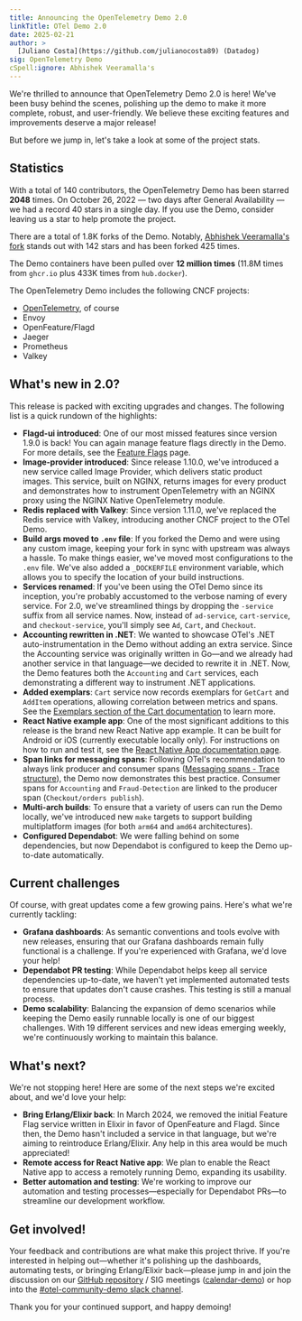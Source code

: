 ```yaml
---
title: Announcing the OpenTelemetry Demo 2.0
linkTitle: OTel Demo 2.0
date: 2025-02-21
author: >
  [Juliano Costa](https://github.com/julianocosta89) (Datadog)
sig: OpenTelemetry Demo
cSpell:ignore: Abhishek Veeramalla's
---
```


We're thrilled to announce that OpenTelemetry Demo 2.0 is here! We've been busy
behind the scenes, polishing up the demo to make it more complete, robust, and
user-friendly. We believe these exciting features and improvements deserve a
major release!

But before we jump in, let's take a look at some of the project stats.

## Statistics

With a total of 140 contributors, the OpenTelemetry Demo has been starred
**2048** times. On October 26, 2022 &mdash; two days after General Availability &mdash; we had a
record 40 stars in a single day. If you use the Demo, consider leaving us a star
to help promote the project.

There are a total of 1.8K forks of the Demo. Notably, [Abhishek Veeramalla's
fork][1] stands out with 142 stars and has been forked 425 times.

The Demo containers have been pulled over **12 million times** (11.8M times
from `ghcr.io` plus 433K times from `hub.docker`).

The OpenTelemetry Demo includes the following CNCF projects:

- [OpenTelemetry](/), of course
- Envoy
- OpenFeature/Flagd
- Jaeger
- Prometheus
- Valkey

## What's new in 2.0?

This release is packed with exciting upgrades and changes. The following list is
a quick rundown of the highlights:

- **Flagd-ui introduced**: One of our most missed features since version 1.9.0
  is back! You can again manage feature flags directly in the Demo. For more
  details, see the [Feature Flags](/docs/demo/feature-flags/) page.
- **Image-provider introduced**: Since release 1.10.0, we've introduced a new
  service called Image Provider, which delivers static product images. This
  service, built on NGINX, returns images for every product and demonstrates how
  to instrument OpenTelemetry with an NGINX proxy using the NGINX Native
  OpenTelemetry module.
- **Redis replaced with Valkey**: Since version 1.11.0, we've replaced the Redis
  service with Valkey, introducing another CNCF project to the OTel Demo.
- **Build args moved to `.env` file**: If you forked the Demo and were using any
  custom image, keeping your fork in sync with upstream was always a hassle. To
  make things easier, we've moved most configurations to the `.env` file. We've
  also added a `_DOCKERFILE` environment variable, which allows you to specify
  the location of your build instructions.
- **Services renamed**: If you've been using the OTel Demo since its inception,
  you're probably accustomed to the verbose naming of every service. For 2.0,
  we've streamlined things by dropping the `-service` suffix from all service
  names. Now, instead of `ad-service`, `cart-service`, and `checkout-service`,
  you'll simply see `Ad`, `Cart`, and `Checkout`.
- **Accounting rewritten in .NET**: We wanted to showcase OTel's .NET
  auto-instrumentation in the Demo without adding an extra service. Since the
  Accounting service was originally written in Go—and we already had another
  service in that language—we decided to rewrite it in .NET. Now, the Demo
  features both the `Accounting` and `Cart` services, each demonstrating a
  different way to instrument .NET applications.
- **Added exemplars**: `Cart` service now records exemplars for `GetCart` and
  `AddItem` operations, allowing correlation between metrics and spans. See the
  [Exemplars section of the Cart documentation](/docs/demo/services/cart/#exemplars)
  to learn more.
- **React Native example app**: One of the most significant additions to this
  release is the brand new React Native app example. It can be built for Android
  or iOS (currently executable locally only). For instructions on how to run and
  test it, see the
  [React Native App documentation page](/docs/demo/services/react-native-app/).
- **Span links for messaging spans**: Following OTel's recommendation to always
  link producer and consumer spans
  ([Messaging spans - Trace structure](/docs/specs/semconv/messaging/messaging-spans/#trace-structure)),
  the Demo now demonstrates this best practice. Consumer spans for `Accounting`
  and `Fraud-Detection` are linked to the producer span
  (`Checkout/orders publish`).
- **Multi-arch builds**: To ensure that a variety of users can run the Demo
  locally, we've introduced new `make` targets to support building multiplatform
  images (for both `arm64` and `amd64` architectures).
- **Configured Dependabot**: We were falling behind on some dependencies, but
  now Dependabot is configured to keep the Demo up-to-date automatically.

## Current challenges

Of course, with great updates come a few growing pains. Here's what we're
currently tackling:

- **Grafana dashboards**: As semantic conventions and tools evolve with new
  releases, ensuring that our Grafana dashboards remain fully functional is a
  challenge. If you're experienced with Grafana, we'd love your help!
- **Dependabot PR testing**: While Dependabot helps keep all service
  dependencies up-to-date, we haven't yet implemented automated tests to ensure
  that updates don't cause crashes. This testing is still a manual process.
- **Demo scalability**: Balancing the expansion of demo scenarios while keeping
  the Demo easily runnable locally is one of our biggest challenges. With 19
  different services and new ideas emerging weekly, we're continuously working
  to maintain this balance.

## What's next?

We're not stopping here! Here are some of the next steps we're excited about,
and we'd love your help:

- **Bring Erlang/Elixir back**: In March 2024, we removed the initial Feature
  Flag service written in Elixir in favor of OpenFeature and Flagd. Since then,
  the Demo hasn't included a service in that language, but we're aiming to
  reintroduce Erlang/Elixir. Any help in this area would be much appreciated!
- **Remote access for React Native app**: We plan to enable the React Native app
  to access a remotely running Demo, expanding its usability.
- **Better automation and testing**: We're working to improve our automation and
  testing processes—especially for Dependabot PRs—to streamline our development
  workflow.

## Get involved!

Your feedback and contributions are what make this project thrive. If you're
interested in helping out—whether it's polishing up the dashboards, automating
tests, or bringing Erlang/Elixir back—please jump in and join the discussion on
our [GitHub repository][2] / SIG meetings ([calendar-demo][3]) or hop into the
[#otel-community-demo slack channel][4].

Thank you for your continued support, and happy demoing!

[1]: https://github.com/iam-veeramalla/ultimate-devops-project-demo
[2]: https://github.com/open-telemetry/opentelemetry-demo
[3]: https://groups.google.com/a/opentelemetry.io/g/calendar-demo-app
[4]: https://cloud-native.slack.com/archives/C03B4CWV4DA

